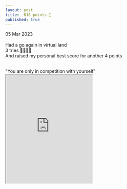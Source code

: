 ```yaml
---
layout: post
title:  618 points 🏀
published: true
---
```

05 Mar 2023
<br>
<br>
Had a go again in virtual land
<br>
3 tries ☝🏼✌🏻
<br>
And raised my personal best score for another 4 points
<br>
<!--more-->
<br>
"You are only in competition with yourself"
<br>
<iframe src="https://drive.google.com/file/d/1vL_LH8ITgLGMTpQFAgG-sfyEvYZfAQLk/preview" width="270" height="340" allow="autoplay"></iframe>
